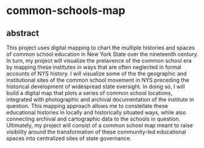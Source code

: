 # common-schools-map

## abstract

This project uses digital mapping to chart the multiple histories and spaces of common school education in New York State over the nineteenth century. In turn, my project will visualize the prelavence of the common school era by mapping these institutes in ways that are often neglected in formal accounts of NYS history. I will visualize some of the the geographic and institutional sites of the common school movement in NYS preceding the historical development of widespread state oversight. In doing so, I will build a digital map that plots a series of common school locations, integrated with photographic and archival documentation of the institute in question. This mapping approach allows me to constellate these educational histories in locally and historically situated ways, while also connecting archival and cartographic data to the schools in question. Ultimately, my project will consist of a common school map meant to raise visibility around the transformation of these community-led educational spaces into centralized sites of state governance. 
